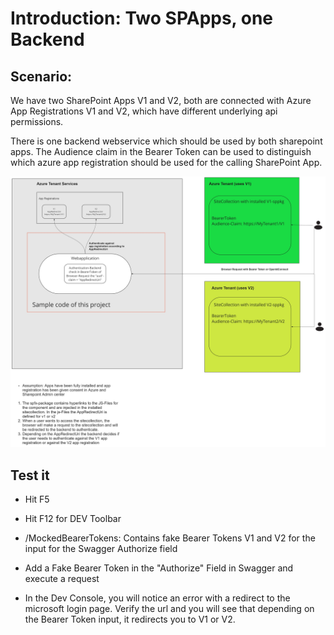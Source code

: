 # Introduction: Two SPApps, one Backend

## Scenario:
We have two SharePoint Apps V1 and V2, both are connected with Azure App Registrations V1 and V2, which have different underlying api permissions.

There is one backend webservice which should be used by both sharepoint apps.
The Audience claim in the Bearer Token can be used to distinguish which azure app registration should be used for the calling SharePoint App.

![Scenario PreviewOnDesktop: false:default](ArchitectureV1_V2Authentication.jpg)

## Test it

- Hit F5
- Hit F12 for DEV Toolbar
- /MockedBearerTokens:
Contains fake Bearer Tokens V1 and V2 for the input for the Swagger Authorize field
- Add a Fake Bearer Token in the "Authorize" Field in Swagger and execute a request

- In the Dev Console, you will notice an error with a redirect to the microsoft login page. Verify the url and you will see that depending on the Bearer Token input, it redirects you to V1 or V2.